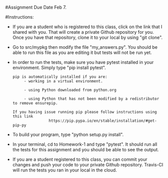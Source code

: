#Assignment Due Date Feb 7.

#Instructions:
- If you are a student who is registered to this class, click on the link that I shared with you. That will create a private Github repository for you. Once you have that repository, clone it to your local by using "git clone".

- Go to src/mypkg then modify the file "my_answers.py". You should be able to run this file as you are editing it but tests will not be run yet.

- In order to run the tests, make sure you have pytest installed in your environment. Simply type "pip install pytest".
      
      pip is automatically installed if you are:
           - working in a virtual environment.

           - using Python downloaded from python.org

           - using Python that has not been modified by a redistributor to remove ensurepip.
            
      If you having issue running pip please follow instructions using this link
                      https://pip.pypa.io/en/stable/installation/#get-pip-py


- To build your program, type "python setup.py install".

- In your terminal, cd to Homework-1 and type "pytest". It should run all the tests for this assignment and you should be able to see the output.

- If you are a student registered to this class, you can commit your changes and push your code to your private Github repository. Travis-CI will run the tests you ran in your local in the cloud.
